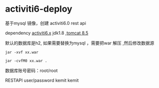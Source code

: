 # activiti6-deploy

基于mysql 镜像，创建 activiti6.0 rest api

dependency  [activiti6.x](https://www.activiti.org/get-started#:~:text=Activiti%206.0-,6.x%20Download,-6.x%20Developer) jdk1.8 ,[tomcat 8.5](https://dlcdn.apache.org/tomcat/tomcat-8/v8.5.73/bin/apache-tomcat-8.5.73.tar.gz)

默认的数据库是h2, 如果需要替换为mysql ，需要把war 解压 ,然后修改数据源
```
jar -xvf xx.war

jar -cvfM0 xx.war .
```

数据库账号密码：root/root

RESTAPI user/password  kemit kemit
